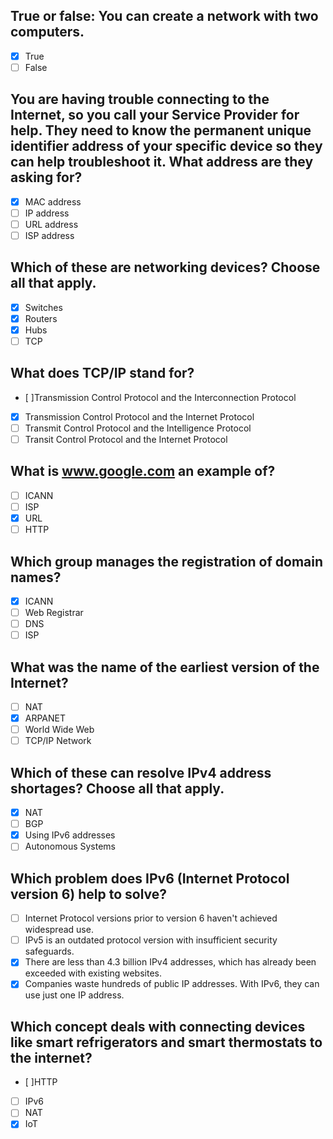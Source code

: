 ## True or false: You can create a network with two computers.

- [x] True
- [ ] False

## You are having trouble connecting to the Internet, so you call your Service Provider for help. They need to know the permanent unique identifier address of your specific device so they can help troubleshoot it. What address are they asking for? 

- [x] MAC address
- [ ] IP address
- [ ] URL address
- [ ] ISP address

## Which of these are networking devices? Choose all that apply.

- [x] Switches
- [x] Routers
- [x] Hubs
- [ ] TCP

## What does TCP/IP stand for?

- [ ]Transmission Control Protocol and the Interconnection Protocol
- [x] Transmission Control Protocol and the Internet Protocol
- [ ] Transmit Control Protocol and the Intelligence Protocol
- [ ] Transit Control Protocol and the Internet Protocol

## What is www.google.com an example of? 

- [ ] ICANN
- [ ] ISP
- [x] URL
- [ ] HTTP

## Which group manages the registration of domain names?

- [x] ICANN
- [ ] Web Registrar
- [ ] DNS
- [ ] ISP

## What was the name of the earliest version of the Internet?

- [ ] NAT
- [x] ARPANET
- [ ] World Wide Web
- [ ] TCP/IP Network

## Which of these can resolve IPv4 address shortages? Choose all that apply.

- [x] NAT
- [ ] BGP
- [x] Using IPv6 addresses
- [ ] Autonomous Systems

## Which problem does IPv6 (Internet Protocol version 6) help to solve?

- [ ] Internet Protocol versions prior to version 6 haven't achieved widespread use.
- [ ] IPv5 is an outdated protocol version with insufficient security safeguards.
- [x] There are less than 4.3 billion IPv4 addresses, which has already been exceeded with existing websites. 
- [x]  Companies waste hundreds of public IP addresses. With IPv6, they can use just one IP address.

## Which concept deals with connecting devices like smart refrigerators and smart thermostats to the internet?

- [ ]HTTP
- [ ] IPv6
- [ ] NAT
- [x]  IoT